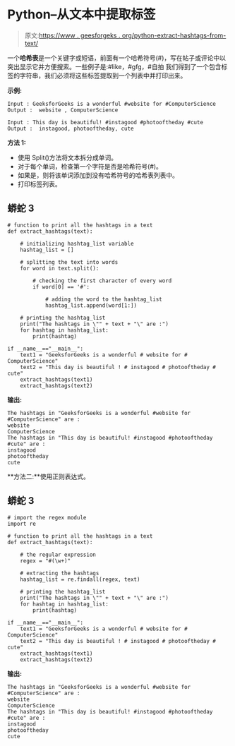 # Python–从文本中提取标签

> 原文:[https://www . geesforgeks . org/python-extract-hashtags-from-text/](https://www.geeksforgeeks.org/python-extract-hashtags-from-text/)

一个**哈希表**是一个关键字或短语，前面有一个哈希符号(#)，写在帖子或评论中以突出显示它并方便搜索。一些例子是:#like，#gfg，#自拍
我们得到了一个包含标签的字符串，我们必须将这些标签提取到一个列表中并打印出来。

**示例:**

```
Input : GeeksforGeeks is a wonderful #website for #ComputerScience
Output :  website , ComputerScience

Input : This day is beautiful! #instagood #photooftheday #cute
Output :  instagood, photooftheday, cute
```

**方法 1:**

*   使用 Split()方法将文本拆分成单词。
*   对于每个单词，检查第一个字符是否是哈希符号(#)。
*   如果是，则将该单词添加到没有哈希符号的哈希表列表中。
*   打印标签列表。

## 蟒蛇 3

```
# function to print all the hashtags in a text
def extract_hashtags(text):

    # initializing hashtag_list variable
    hashtag_list = []

    # splitting the text into words
    for word in text.split():

        # checking the first character of every word
        if word[0] == '#':

            # adding the word to the hashtag_list
            hashtag_list.append(word[1:])

    # printing the hashtag_list
    print("The hashtags in \"" + text + "\" are :")
    for hashtag in hashtag_list:
        print(hashtag)

if __name__=="__main__":
    text1 = "GeeksforGeeks is a wonderful # website for # ComputerScience"
    text2 = "This day is beautiful ! # instagood # photooftheday # cute"
    extract_hashtags(text1)
    extract_hashtags(text2)
```

**输出:**

```
The hashtags in "GeeksforGeeks is a wonderful #website for #ComputerScience" are :
website
ComputerScience
The hashtags in "This day is beautiful! #instagood #photooftheday #cute" are :
instagood
photooftheday
cute
```

**方法二:**使用正则表达式。

## 蟒蛇 3

```
# import the regex module
import re

# function to print all the hashtags in a text
def extract_hashtags(text):

    # the regular expression
    regex = "#(\w+)"

    # extracting the hashtags
    hashtag_list = re.findall(regex, text)

    # printing the hashtag_list
    print("The hashtags in \"" + text + "\" are :")
    for hashtag in hashtag_list:
        print(hashtag)

if __name__=="__main__":
    text1 = "GeeksforGeeks is a wonderful # website for # ComputerScience"
    text2 = "This day is beautiful ! # instagood # photooftheday # cute"
    extract_hashtags(text1)
    extract_hashtags(text2)
```

**输出:**

```
The hashtags in "GeeksforGeeks is a wonderful #website for #ComputerScience" are :
website
ComputerScience
The hashtags in "This day is beautiful! #instagood #photooftheday #cute" are :
instagood
photooftheday
cute
```